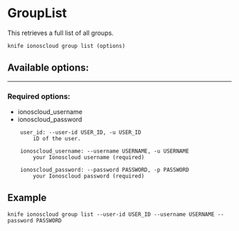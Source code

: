 # GroupList

This retrieves a full list of all groups.

    knife ionoscloud group list (options)


## Available options:
---

### Required options:
* ionoscloud_username
* ionoscloud_password

```
    user_id: --user-id USER_ID, -u USER_ID
        iD of the user.

    ionoscloud_username: --username USERNAME, -u USERNAME
        your Ionoscloud username (required)

    ionoscloud_password: --password PASSWORD, -p PASSWORD
        your Ionoscloud password (required)

```

## Example

    knife ionoscloud group list --user-id USER_ID --username USERNAME --password PASSWORD
